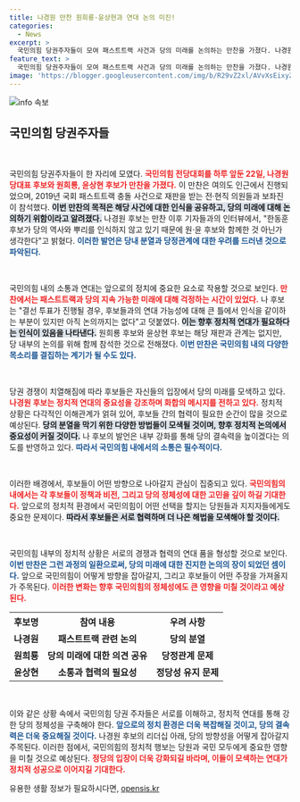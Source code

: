 ```yaml
---
title: 나경원 만찬 원희룡·윤상현과 연대 논의 미진!
categories:
  - News
excerpt: >
  국민의힘 당권주자들이 모여 패스트트랙 사건과 당의 미래를 논의하는 만찬을 가졌다. 나경원 후보는 당의 역사 인식 부족을 언급하며, 결선 투표 시 후보 간 연대 가능성도 시사했다. 이 만남의 비밀은 무엇일까? 클릭해 확인하세요!
feature_text: >
  국민의힘 당권주자들이 모여 패스트트랙 사건과 당의 미래를 논의하는 만찬을 가졌다. 나경원 후보는 당의 역사 인식 부족을 언급하며, 결선 투표 시 후보 간 연대 가능성도 시사했다. 이 만남의 비밀은 무엇일까? 클릭해 확인하세요!
image: 'https://blogger.googleusercontent.com/img/b/R29vZ2xl/AVvXsEixyZcFfHzMRdzZMjFBmAUKJYCLCGyLL1o632UiGVXcaFdKo_bkvkuCioo0uUKlGfBVcT3P84aROyZIXSBEx3Aw5nCQ3pTgDom1WDC4m8eifvWiAmWEEVb4x6G_l8C0QH225ldMjyaFvpxGEBGNO37VmDTDMHGhJPq73UglMfDca1-0aw/s1600/blogspot.png'
---
```


<p><img src="https://blogger.googleusercontent.com/img/b/R29vZ2xl/AVvXsEixyZcFfHzMRdzZMjFBmAUKJYCLCGyLL1o632UiGVXcaFdKo_bkvkuCioo0uUKlGfBVcT3P84aROyZIXSBEx3Aw5nCQ3pTgDom1WDC4m8eifvWiAmWEEVb4x6G_l8C0QH225ldMjyaFvpxGEBGNO37VmDTDMHGhJPq73UglMfDca1-0aw/s1600/blogspot.png" alt="info 속보" /></p>

<h2 data-ke-size="size26">국민의힘 당권주자들</h2>

<p data-ke-size="size16">&nbsp;</p>

<p>국민의힘 당권주자들이 한 자리에 모였다. <b><span style="color: #ee2323;">국민의힘 전당대회를 하루 앞둔 22일, 나경원 당대표 후보와 원희룡, 윤상현 후보가 만찬을 가졌다.</span></b> 이 만찬은 여의도 인근에서 진행되었으며, 2019년 국회 패스트트랙 충돌 사건으로 재판을 받는 전·현직 의원들과 보좌진이 참석했다. <b><span style="background-color: #21538527;">이번 만찬의 목적은 해당 사건에 대한 인식을 공유하고, 당의 미래에 대해 논의하기 위함이라고 알려졌다.</span></b> 나경원 후보는 만찬 이후 기자들과의 인터뷰에서, "한동훈 후보가 당의 역사와 뿌리를 인식하지 않고 있기 때문에 원·윤 후보와 함께한 것 아닌가 생각한다"고 밝혔다. <b><span style="color: #1a5490;">이러한 발언은 당내 분열과 당정관계에 대한 우려를 드러낸 것으로 파악된다.</span></b></p>

<p data-ke-size="size16">&nbsp;</p>

<p>국민의힘 내의 소통과 연대는 앞으로의 정치에 중요한 요소로 작용할 것으로 보인다. <b><span style="color: #ee2323;">만찬에서는 패스트트랙과 당의 지속 가능한 미래에 대해 걱정하는 시간이 있었다.</span></b> 나 후보는 "결선 투표가 진행될 경우, 후보들과의 연대 가능성에 대해 큰 틀에서 인식을 같이하는 부분이 있지만 아직 논의까지는 없다"고 덧붙였다. <b><span style="background-color: #21538527;">이는 향후 정치적 연대가 필요하다는 인식이 있음을 나타낸다.</span></b> 원희룡 후보와 윤상현 후보는 해당 재판과 관계는 없지만, 당 내부의 논의를 위해 함께 참석한 것으로 전해졌다. <b><span style="color: #1a5490;">이번 만찬은 국민의힘 내의 다양한 목소리를 결집하는 계기가 될 수도 있다.</span></b></p>

<p data-ke-size="size16">&nbsp;</p>

<p>당권 경쟁이 치열해짐에 따라 후보들은 자신들의 입장에서 당의 미래를 모색하고 있다. <b><span style="color: #ee2323;">나경원 후보는 정치적 연대의 중요성을 강조하며 화합의 메시지를 전하고 있다.</span></b> 정치적 상황은 다각적인 이해관계가 얽혀 있어, 후보들 간의 협력이 필요한 순간이 많을 것으로 예상된다. <b><span style="background-color: #21538527;">당의 분열을 막기 위한 다양한 방법들이 모색될 것이며, 향후 정치적 논의에서 중요성이 커질 것이다.</span></b> 나 후보의 발언은 내부 강화를 통해 당의 결속력을 높이겠다는 의도를 반영하고 있다. <b><span style="color: #1a5490;">따라서 국민의힘 내에서의 소통은 필수적이다.</span></b></p>

<p data-ke-size="size16">&nbsp;</p>

<p>이러한 배경에서, 후보들이 어떤 방향으로 나아갈지 관심이 집중되고 있다. <b><span style="color: #ee2323;">국민의힘의 내에서는 각 후보들이 정책과 비전, 그리고 당의 정체성에 대한 고민을 깊이 하길 기대한다.</span></b> 앞으로의 정치적 환경에서 국민의힘이 어떤 선택을 할지는 당원들과 지지자들에게도 중요한 문제이다. <b><span style="background-color: #21538527;">따라서 후보들은 서로 협력하며 더 나은 해법을 모색해야 할 것이다.</span></b></p>

<p data-ke-size="size16">&nbsp;</p>

<p>국민의힘 내부의 정치적 상황은 서로의 경쟁과 협력의 연대 품을 형성할 것으로 보인다. <b><span style="color: #1a5490;">이번 만찬은 그런 과정의 일환으로써, 당의 미래에 대한 진지한 논의의 장이 되었던 셈이다.</span></b> 앞으로 국민의힘이 어떻게 방향을 잡아갈지, 그리고 후보들이 어떤 주장을 가져올지가 주목된다. <b><span style="color: #ee2323;">이러한 변화는 향후 국민의힘의 정체성에도 큰 영향을 미칠 것이라고 예상된다.</span></b> </p>

<p data-ke-size="size16"></p>

<table style="width: 100%; border-collapse: collapse;">
  <tr>
    <th style="text-align: center;"><b>후보명</b></th>
    <th style="text-align: center;"><b>참여 내용</b></th>
    <th style="text-align: center;"><b>우려 사항</b></th>
  </tr>
  <tr>
    <td style="text-align: center; height: 17px;"><b>나경원</b></td>
    <td style="text-align: center; height: 17px;"><b>패스트트랙 관련 논의</b></td>
    <td style="text-align: center; height: 17px;"><b>당의 분열</b></td>
  </tr>
  <tr>
    <td style="text-align: center; height: 17px;"><b>원희룡</b></td>
    <td style="text-align: center; height: 17px;"><b>당의 미래에 대한 의견 공유</b></td>
    <td style="text-align: center; height: 17px;"><b>당정관계 문제</b></td>
  </tr>
  <tr>
    <td style="text-align: center; height: 17px;"><b>윤상현</b></td>
    <td style="text-align: center; height: 17px;"><b>소통과 협력의 필요성</b></td>
    <td style="text-align: center; height: 17px;"><b>정당성 유지 문제</b></td>
  </tr>
</table>

<p data-ke-size="size16">&nbsp;</p>

<p>이와 같은 상황 속에서 국민의힘 당권 주자들은 서로를 이해하고, 정치적 연대를 통해 강한 당의 정체성을 구축해야 한다. <b><span style="color: #1a5490;">앞으로의 정치 환경은 더욱 복잡해질 것이고, 당의 결속력은 더욱 중요해질 것이다.</span></b> 나경원 후보의 리더십 아래, 당의 방향성을 어떻게 잡아갈지 주목된다. 이러한 점에서, 국민의힘의 정치적 행보는 당원과 국민 모두에게 중요한 영향을 미칠 것으로 예상된다. <b><span style="color: #ee2323;">정당의 입장이 더욱 강화되길 바라며, 이들이 모색하는 연대가 정치적 성공으로 이어지길 기대한다.</span></b></p>
유용한 생활 정보가 필요하시다면, <a href="https://opensis.kr" rel="dofollow">opensis.kr</a>


